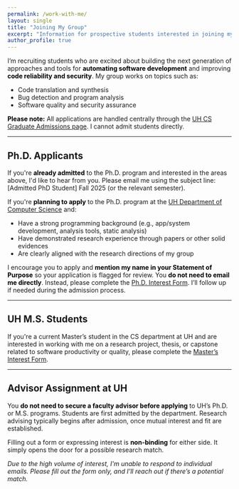 ```yaml
---
permalink: /work-with-me/
layout: single
title: "Joining My Group"
excerpt: "Information for prospective students interested in joining my group"
author_profile: true
---
```

<style>
/* Override bold color to black for this page only */
strong {
  color: black !important;
}
</style>

I’m recruiting students who are excited about building the next generation of approaches and tools for **automating software development** and improving **code reliability and security**. My group works on topics such as:

- Code translation and synthesis  
- Bug detection and program analysis  
- Software quality and security assurance

**Please note:** All applications are handled centrally through the [UH CS Graduate Admissions page](https://uh.edu/nsm/computer-science/graduate/admissions/). I cannot admit students directly.

---

## Ph.D. Applicants

If you're **already admitted** to the Ph.D. program and interested in the areas above, I'd like to hear from you. Please email me using the subject line:  
[Admitted PhD Student] Fall 2025 (or the relevant semester).

If you're **planning to apply** to the Ph.D. program at the [UH Department of Computer Science](https://uh.edu/nsm/computer-science/) and:

- Have a strong programming background (e.g., app/system development, analysis tools, static analysis)  
- Have demonstrated research experience through papers or other solid evidences  
- Are clearly aligned with the research directions of my group  

I encourage you to apply and **mention my name in your Statement of Purpose** so your application is flagged for review. You **do not need to email me directly**. Instead, please complete the [Ph.D. Interest Form](https://forms.gle/DPvfmVDgoQfjhaoW9). I’ll follow up if needed during the admission process.

---

## UH M.S. Students

If you're a current Master’s student in the CS department at UH and are interested in working with me on a research project, thesis, or capstone related to software productivity or quality, please complete the [Master’s Interest Form](https://forms.gle/v8gxsCrfg25MrqD36).

---

## Advisor Assignment at UH

You **do not need to secure a faculty advisor before applying** to UH’s Ph.D. or M.S. programs. Students are first admitted by the department. Research advising typically begins after admission, once mutual interest and fit are established.

Filling out a form or expressing interest is **non-binding** for either side. It simply opens the door for a possible research match.

*Due to the high volume of interest, I'm unable to respond to individual emails. Please fill out the form only, and I’ll reach out if there’s a potential match.*
